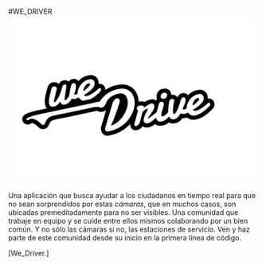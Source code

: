 
#WE_DRIVER
![Nuestra Marca](https://raw.githubusercontent.com/CamiloArias47/we-driver/master/frontend/src/assets/img/weDrive.png)

Una aplicación que busca ayudar a los ciudadanos en tiempo real para que no sean sorprendidos
por estas *cámaras*, que en muchos casos, son ubicadas premeditadamente para no ser visibles.
Una comunidad que trabaje en equipo y se cuide entre ellos mismos colaborando por un bien común.
Y no sólo las cámaras si no, las estaciones de servicio.
Ven y haz parte de este comunidad desde su inicio en la primera línea de código.

[We_Driver.]
